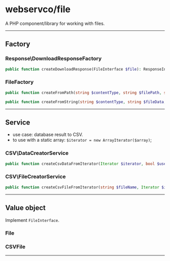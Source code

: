 # webservco/file

A PHP component/library for working with files.

---

## Factory

### Response\DownloadResponseFactory

```php
public function createDownloadResponse(FileInterface $file): ResponseInterface 
```

### FileFactory

```php
public function createFromPath(string $contentType, string $filePath, string $name): FileInterface 
```

```php
public function createFromString(string $contentType, string $fileData, string $name): FileInterface 
```

---

## Service

- use case: database result to CSV.
- to use with a static array: `$iterator = new ArrayIterator($array)`;

### CSV\DataCreatorService

```php
public function createCsvDataFromIterator(Iterator $iterator, bool $useHeaderLine): string;
```

### CSV\FileCreatorService

```php
public function createCsvFileFromIterator(string $fileName, Iterator $iterator, bool $useHeaderLine): CSVFile 
```

---

## Value object

Implement `FileInterface`.

### File

### CSVFile

---


